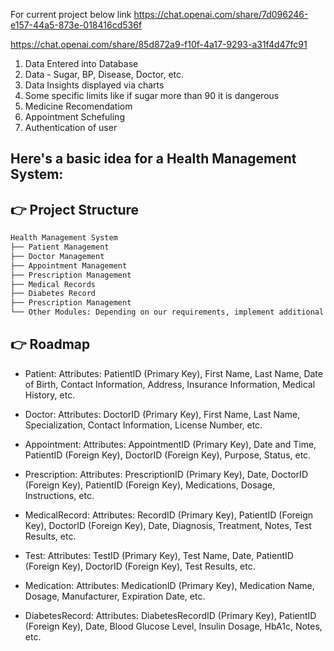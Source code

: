 For current project below link
https://chat.openai.com/share/7d096246-e157-44a5-873e-018416cd536f



https://chat.openai.com/share/85d872a9-f10f-4a17-9293-a31f4d47fc91
 
 1. Data Entered into Database
 2. Data - Sugar, BP, Disease, Doctor, etc.
 3. Data Insights displayed via charts
 4. Some specific limits like if sugar more than 90 it is dangerous
 5. Medicine Recomendatiom
 6. Appointment Schefuling
 7. Authentication of user

## Here's a basic idea for a Health Management System:

## 👉 Project Structure
```bash
Health Management System
├── Patient Management
├── Doctor Management
├── Appointment Management
├── Prescription Management
├── Medical Records
├── Diabetes Record
├── Prescription Management
└── Other Modules: Depending on our requirements, implement additional modules for features like test management, medication management, and billing.
```


## 👉 Roadmap

- Patient: Attributes: PatientID (Primary Key), First Name, Last Name, Date of Birth, Contact Information, Address, Insurance Information, Medical History, etc.

- Doctor: Attributes: DoctorID (Primary Key), First Name, Last Name, Specialization, Contact Information, License Number, etc.

- Appointment: Attributes: AppointmentID (Primary Key), Date and Time, PatientID (Foreign Key), DoctorID (Foreign Key), Purpose, Status, etc.

- Prescription: Attributes: PrescriptionID (Primary Key), Date, DoctorID (Foreign Key), PatientID (Foreign Key), Medications, Dosage, Instructions, etc.

- MedicalRecord: Attributes: RecordID (Primary Key), PatientID (Foreign Key), DoctorID (Foreign Key), Date, Diagnosis, Treatment, Notes, Test Results, etc.

- Test: Attributes: TestID (Primary Key), Test Name, Date, PatientID (Foreign Key), DoctorID (Foreign Key), Test Results, etc.

- Medication: Attributes: MedicationID (Primary Key), Medication Name, Dosage, Manufacturer, Expiration Date, etc.

- DiabetesRecord: Attributes: DiabetesRecordID (Primary Key), PatientID (Foreign Key), Date, Blood Glucose Level, Insulin Dosage, HbA1c, Notes, etc.